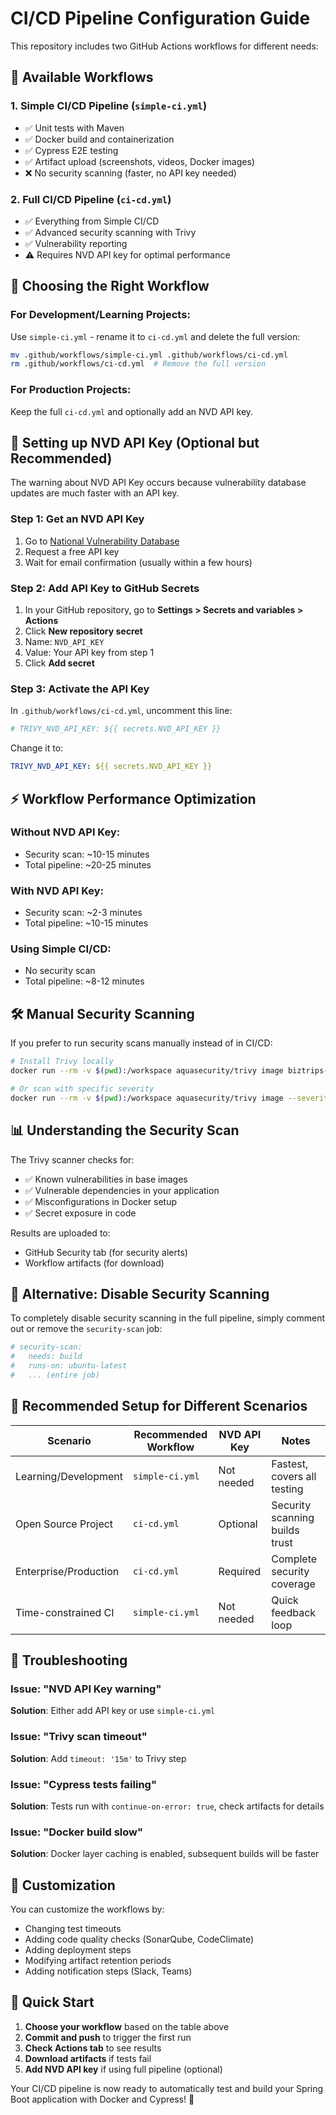 # CI/CD Pipeline Configuration Guide

This repository includes two GitHub Actions workflows for different needs:

## 🚀 Available Workflows

### 1. **Simple CI/CD Pipeline** (`simple-ci.yml`)
- ✅ Unit tests with Maven
- ✅ Docker build and containerization  
- ✅ Cypress E2E testing
- ✅ Artifact upload (screenshots, videos, Docker images)
- ❌ No security scanning (faster, no API key needed)

### 2. **Full CI/CD Pipeline** (`ci-cd.yml`)
- ✅ Everything from Simple CI/CD
- ✅ Advanced security scanning with Trivy
- ✅ Vulnerability reporting
- ⚠️ Requires NVD API key for optimal performance

## 🔧 Choosing the Right Workflow

### For Development/Learning Projects:
Use `simple-ci.yml` - rename it to `ci-cd.yml` and delete the full version:

```bash
mv .github/workflows/simple-ci.yml .github/workflows/ci-cd.yml
rm .github/workflows/ci-cd.yml  # Remove the full version
```

### For Production Projects:
Keep the full `ci-cd.yml` and optionally add an NVD API key.

## 🔑 Setting up NVD API Key (Optional but Recommended)

The warning about NVD API Key occurs because vulnerability database updates are much faster with an API key.

### Step 1: Get an NVD API Key
1. Go to [National Vulnerability Database](https://nvd.nist.gov/developers/request-an-api-key)
2. Request a free API key
3. Wait for email confirmation (usually within a few hours)

### Step 2: Add API Key to GitHub Secrets
1. In your GitHub repository, go to **Settings > Secrets and variables > Actions**
2. Click **New repository secret**
3. Name: `NVD_API_KEY`
4. Value: Your API key from step 1
5. Click **Add secret**

### Step 3: Activate the API Key
In `.github/workflows/ci-cd.yml`, uncomment this line:
```yaml
# TRIVY_NVD_API_KEY: ${{ secrets.NVD_API_KEY }}
```

Change it to:
```yaml
TRIVY_NVD_API_KEY: ${{ secrets.NVD_API_KEY }}
```

## ⚡ Workflow Performance Optimization

### Without NVD API Key:
- Security scan: ~10-15 minutes
- Total pipeline: ~20-25 minutes

### With NVD API Key:
- Security scan: ~2-3 minutes  
- Total pipeline: ~10-15 minutes

### Using Simple CI/CD:
- No security scan
- Total pipeline: ~8-12 minutes

## 🛠️ Manual Security Scanning

If you prefer to run security scans manually instead of in CI/CD:

```bash
# Install Trivy locally
docker run --rm -v $(pwd):/workspace aquasecurity/trivy image biztrips-app:latest

# Or scan with specific severity
docker run --rm -v $(pwd):/workspace aquasecurity/trivy image --severity HIGH,CRITICAL biztrips-app:latest
```

## 📊 Understanding the Security Scan

The Trivy scanner checks for:
- ✅ Known vulnerabilities in base images
- ✅ Vulnerable dependencies in your application
- ✅ Misconfigurations in Docker setup
- ✅ Secret exposure in code

Results are uploaded to:
- GitHub Security tab (for security alerts)
- Workflow artifacts (for download)

## 🔄 Alternative: Disable Security Scanning

To completely disable security scanning in the full pipeline, simply comment out or remove the `security-scan` job:

```yaml
# security-scan:
#   needs: build
#   runs-on: ubuntu-latest
#   ... (entire job)
```

## 🎯 Recommended Setup for Different Scenarios

| Scenario | Recommended Workflow | NVD API Key | Notes |
|----------|---------------------|-------------|-------|
| Learning/Development | `simple-ci.yml` | Not needed | Fastest, covers all testing |
| Open Source Project | `ci-cd.yml` | Optional | Security scanning builds trust |
| Enterprise/Production | `ci-cd.yml` | Required | Complete security coverage |
| Time-constrained CI | `simple-ci.yml` | Not needed | Quick feedback loop |

## 🚨 Troubleshooting

### Issue: "NVD API Key warning"
**Solution**: Either add API key or use `simple-ci.yml`

### Issue: "Trivy scan timeout"  
**Solution**: Add `timeout: '15m'` to Trivy step

### Issue: "Cypress tests failing"
**Solution**: Tests run with `continue-on-error: true`, check artifacts for details

### Issue: "Docker build slow"
**Solution**: Docker layer caching is enabled, subsequent builds will be faster

## 📝 Customization

You can customize the workflows by:
- Changing test timeouts
- Adding code quality checks (SonarQube, CodeClimate)
- Adding deployment steps
- Modifying artifact retention periods
- Adding notification steps (Slack, Teams)

## 🎉 Quick Start

1. **Choose your workflow** based on the table above
2. **Commit and push** to trigger the first run
3. **Check Actions tab** to see results
4. **Download artifacts** if tests fail
5. **Add NVD API key** if using full pipeline (optional)

Your CI/CD pipeline is now ready to automatically test and build your Spring Boot application with Docker and Cypress! 🚀
